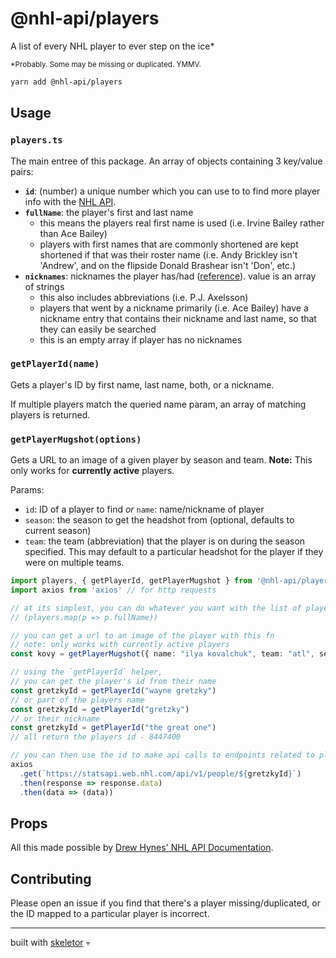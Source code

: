 # @nhl-api/players

A list of every NHL player to ever step on the ice*

<sup>*Probably. Some may be missing or duplicated. YMMV.</sup>

```bash
yarn add @nhl-api/players
```

## Usage

### `players.ts`

The main entree of this package. An array of objects containing 3 key/value pairs:

- **`id`**: (number) a unique number which you can use to to find more player info with the [NHL API](https://statsapi.web.nhl.com/api/v1).
- **`fullName`**: the player's first and last name
  - this means the players real first name is used (i.e. Irvine Bailey rather than Ace Bailey)
  - players with first names that are commonly shortened are kept shortened if that was their roster name (i.e. Andy Brickley isn't 'Andrew', and on the flipside Donald Brashear isn't 'Don', etc.)
- **`nicknames`**: nicknames the player has/had ([reference](https://en.wikipedia.org/wiki/List_of_ice_hockey_nicknames)). value is an array of strings
  - this also includes abbreviations (i.e. P.J. Axelsson)
  - players that went by a nickname primarily (i.e. Ace Bailey) have a nickname entry that contains their nickname and last name, so that they can easily be searched
  - this is an empty array if player has no nicknames

### `getPlayerId(name)`

Gets a player's ID by first name, last name, both, or a nickname.

If multiple players match the queried name param, an array of matching players is returned.

### `getPlayerMugshot(options)`

Gets a URL to an image of a given player by season and team. **Note:** This only works for **currently active** players.

Params:

- `id`: ID of a player to find _or_ `name`: name/nickname of player
- `season`: the season to get the headshot from (optional, defaults to current season)
- `team`: the team (abbreviation) that the player is on during the season specified. This may default to a particular headshot for the player if they were on multiple teams. 

```ts
import players, { getPlayerId, getPlayerMugshot } from '@nhl-api/players'
import axios from 'axios' // for http requests

// at its simplest, you can do whatever you want with the list of players
// (players.map(p => p.fullName))

// you can get a url to an image of the player with this fn
// note: only works with currently active players
const kovy = getPlayerMugshot({ name: "ilya kovalchuk", team: "atl", season: "20062007" })

// using the `getPlayerId` helper,
// you can get the player's id from their name
const gretzkyId = getPlayerId("wayne gretzky")
// or part of the players name
const gretzkyId = getPlayerId("gretzky")
// or their nickname
const gretzkyId = getPlayerId("the great one")
// all return the players id - 8447400

// you can then use the id to make api calls to endpoints related to player stats/info
axios
  .get(`https://statsapi.web.nhl.com/api/v1/people/${gretzkyId}`)
  .then(response => response.data)
  .then(data => (data))
```

## Props

All this made possible by [Drew Hynes' NHL API Documentation](https://gitlab.com/dword4/nhlapi).

## Contributing

Please open an issue if you find that there's a player missing/duplicated, or the ID mapped to a particular player is incorrect.

---
built with [skeletor](https://github.com/gretzky/skeletor) 💀
